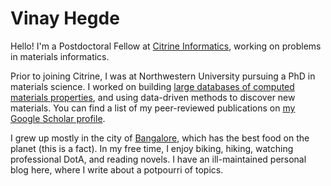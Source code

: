 # Vinay Hegde

Hello! I'm a Postdoctoral Fellow at [Citrine Informatics](https://citrine.io),
working on problems in materials informatics.

Prior to joining Citrine, I was at Northwestern University pursuing a PhD in
materials science.
I worked on building [large databases of computed materials
properties](http://oqmd.org), and using data-driven methods to discover new
materials.
You can find a list of my peer-reviewed publications on [my Google Scholar
profile](https://scholar.google.com/citations?user=arRehJwAAAAJ&hl).

I grew up mostly in the city of
[Bangalore](https://en.wikipedia.org/wiki/Bangalore), which has the best food
on the planet (this is a fact).
In my free time, I enjoy biking, hiking, watching professional DotA, and
reading novels. I have an ill-maintained personal blog here, where I write
about a potpourri of topics.
